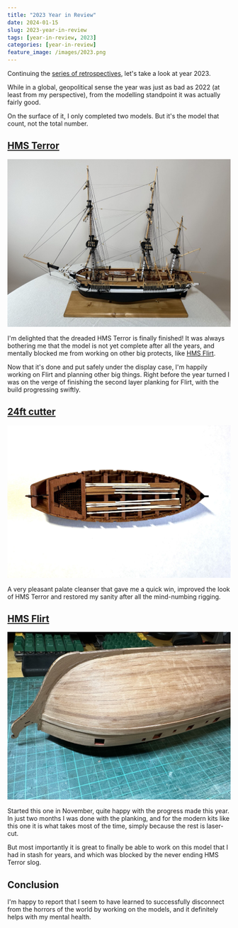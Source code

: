 ```yaml
---
title: "2023 Year in Review"
date: 2024-01-15
slug: 2023-year-in-review
tags: [year-in-review, 2023]
categories: [year-in-review]
feature_image: /images/2023.png
---
```


Continuing the [series of retrospectives](/tags/year-in-review/), let's take a look at year 2023.

While in a global, geopolitical sense the year was just as bad as 2022 (at least from my perspective), from the modelling standpoint it was actually fairly good.

On the surface of it, I only completed two models.
But it's the model that count, not the total number.

## [HMS Terror](/models/occre-terror)

![HMS Terror](/images/models/occre-terror/finished_03_1920.jpg)

I'm delighted that the dreaded HMS Terror is finally finished!
It was always bothering me that the model is not yet complete after all the years, and mentally blocked me from working on other big protects, like [HMS Flirt](/models/vanguard-flirt).

Now that it's done and put safely under the display case, I'm happily working on Flirt and planning other big things. Right before the year turned I was on the verge of finishing the second layer planking for Flirt, with the build progressing swiftly.

## [24ft cutter](/models/vanguard-24ft-cutter)

![Cutter](/images/models/vanguard-24ft-cutter/finished_03_1920.jpg)

A very pleasant palate cleanser that gave me a quick win, improved the look of HMS Terror and restored my sanity after all the mind-numbing rigging.

## [HMS Flirt](/models/vanguard-flirt)

![HMS Flirt](/images/models/vanguard-flirt/wip_06_1920.jpg)

Started this one in November, quite happy with the progress made this year. In just two months I was done with the planking, and for the modern kits like this one it is what takes most of the time, simply because the rest is laser-cut.

But most importantly it is great to finally be able to work on this model that I had in stash for years, and which was blocked by the never ending HMS Terror slog.

## Conclusion

I'm happy to report that I seem to have learned to successfully disconnect from the horrors of the world by working on the models, and it definitely helps with my mental health.
